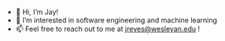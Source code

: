 - 👋 Hi, I’m Jay!
- 👀 I’m interested in software engineering and machine learning 
- 📫 Feel free to reach out to me at jreyes@wesleyan.edu !

